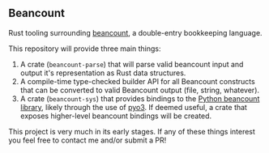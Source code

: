 ## Beancount

Rust tooling surrounding [beancount](https://github.com/beancount/beancount), a double-entry bookkeeping language.

This repository will provide three main things:

1. A crate (`beancount-parse`) that will parse valid beancount input and output it's representation as Rust data structures.
2. A compile-time type-checked builder API for all Beancount constructs that can be converted to valid Beancount output (file, string, whatever).
3. A crate (`beancount-sys`) that provides bindings to the [Python beancount library](https://github.com/beancount/beancount), likely through the use of [pyo3](https://github.com/PyO3/pyo3).  If deemed useful, a crate that exposes higher-level beancount bindings will be created.

This project is very much in its early stages.  If any of these things interest you feel free to contact me and/or submit a PR!